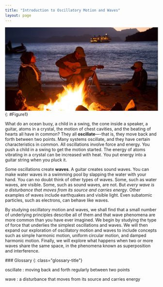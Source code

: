 ```yaml
---
title: "Introduction to Oscillatory Motion and Waves"
layout: page
---    
```


![In the figure a couple and their son are sitting alongside a beach in the evening time, around a wood-lit fire. The man is playing a guitar.](../resources/Figure_17_00_01a.jpg "There are at least four types of waves in this picture&#x2014;only the water waves are evident. There are also sound waves, light waves, and waves on the guitar strings. (credit: John Norton)")
{: #Figure1}

What do an ocean buoy, a child in a swing, the cone inside a speaker, a guitar,
atoms in a crystal, the motion of chest cavities, and the beating of hearts all
have in common? They all **oscillate**—-that is, they move back and forth
between two points. Many systems oscillate, and they have certain
characteristics in common. All oscillations involve force and energy. You push a
child in a swing to get the motion started. The energy of atoms vibrating in a
crystal can be increased with heat. You put energy into a guitar string when you
pluck it.

Some oscillations create **waves**. A guitar creates sound waves. You can make
water waves in a swimming pool by slapping the water with your hand. You can no
doubt think of other types of waves. Some, such as water waves, are visible.
Some, such as sound waves, are not. But *every wave is a disturbance that moves
from its source and carries energy*. Other examples of waves include earthquakes
and visible light. Even subatomic particles, such as electrons, can behave like
waves.

By studying oscillatory motion and waves, we shall find that a small number of
underlying principles describe all of them and that wave phenomena are more
common than you have ever imagined. We begin by studying the type of force that
underlies the simplest oscillations and waves. We will then expand our
exploration of oscillatory motion and waves to include concepts such as simple
harmonic motion, uniform circular motion, and damped harmonic motion. Finally,
we will explore what happens when two or more waves share the same space, in the
phenomena known as superposition and interference.

<div class="glossary" markdown="1">
### Glossary
{: class="glossary-title"}

oscillate
: moving back and forth regularly between two points

wave
: a disturbance that moves from its source and carries energy

</div>

